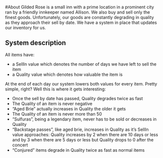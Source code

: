 #About
Gilded Rose is a small inn with a prime location in a prominent city ran by a friendly innkeeper named Allison. We also buy and sell only the finest goods. Unfortunately, our goods are constantly degrading in quality as they approach their sell by date. We have a system in place that updates our inventory for us.

## System description
All items have:
- a SellIn value which denotes the number of days we have left to sell the item
- a Quality value which denotes how valuable the item is

At the end of each day our system lowers both values for every item. Pretty simple, right? Well this is where it gets interesting:

- Once the sell by date has passed, Quality degrades twice as fast
- The Quality of an item is never negative
- “Aged Brie” actually increases in Quality the older it gets
- The Quality of an item is never more than 50
- “Sulfuras”, being a legendary item, never has to be sold or decreases in Quality
- “Backstage passes”, like aged brie, increases in Quality as it’s SellIn value approaches:   Quality increases by 2 when there are 10 days or less and by 3 when there are 5 days or less but Quality drops to 0 after the concert
- “Conjured” items degrade in Quality twice as fast as normal items
